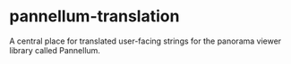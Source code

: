 # pannellum-translation
A central place for translated user-facing strings for the panorama viewer library called Pannellum.
